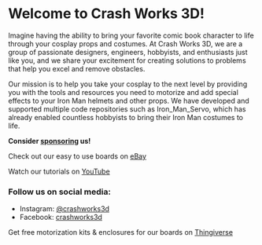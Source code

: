 # Welcome to Crash Works 3D!

Imagine having the ability to bring your favorite comic book character to life through your cosplay props and costumes. At Crash Works 3D, we are a group of passionate designers, engineers, hobbyists, and enthusiasts just like you, and we share your excitement for creating solutions to problems that help you excel and remove obstacles.

Our mission is to help you take your cosplay to the next level by providing you with the tools and resources you need to motorize and add special effects to your Iron Man helmets and other props. We have developed and supported multiple code repositories such as Iron_Man_Servo, which has already enabled countless hobbyists to bring their Iron Man costumes to life.

**Consider [sponsoring](https://github.com/sponsors/crashworks3d/) us!**

Check out our easy to use boards on [eBay](https://www.ebay.com/str/crashworks3d)

Watch our tutorials on [YouTube](https://www.youtube.com/@crashworks3d?view_as=subscriber&sub_confirmation=1)

### Follow us on social media:

- Instagram: [@crashworks3d](https://www.instagram.com/crashworks3d/)
- Facebook: [crashworks3d](https://www.facebook.com/groups/cosplayspecialeffectsprops)

Get free motorization kits & enclosures for our boards on [Thingiverse](https://www.thingiverse.com/crashworks3d/designs)

